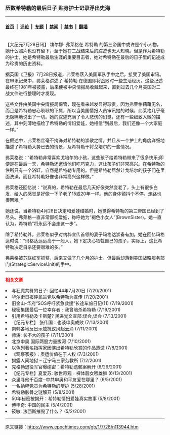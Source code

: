 ### 历数希特勒的最后日子 贴身护士记录浮出史海

---

#### [首页](../../../..?n113944) &nbsp;|&nbsp; [评论](../../../../../epoch-comment?n113944) &nbsp;|&nbsp; [专题](../../../../../epoch-special?n113944) &nbsp;|&nbsp; [禁闻](../../../../../epoch-news?n113944) &nbsp;|&nbsp; [禁书](../../../../../books?n113944) &nbsp;|&nbsp; [翻墙](https://github.com/gfw-breaker/nogfw/blob/master/README.md?n113944)


<div class="post_content" id="artbody" itemprop="articleBody">
 <!-- article content begin -->
 <p>
  <font color="#ffffff">
   (http://www.epochtimes.com)
  </font>
  <br/>
  【大纪元7月28日讯】 埃尔娜· 弗莱格在
  <ok href="https://www.epochtimes.com/gb/tag/%E5%B8%8C%E7%89%B9%E5%8B%92.html">
   希特勒
  </ok>
  的第三帝国中或许是个小人物，她什么照片也没有留下，至于她在二战结束后的踪迹也无人知晓。但是作为希特勒的护士，她是希特勒最后生涯的重要目击者，她对希特勒在最后的日子里的记述成为珍贵的历史资料。
 </p>
 <p>
  据英国《卫报》7月28日报道，弗莱格落入美国军队手中之后，接受了美国审讯。在审讯记录中，弗莱格讲述了
  <ok href="https://www.epochtimes.com/gb/tag/%E5%B8%8C%E7%89%B9%E5%8B%92.html">
   希特勒
  </ok>
  在德国即将战败时一些生活经历。这些记述最终在1981年被披露，后来便被中央情报局收藏起来，直到过去几个月美国对二战文件进行整理时才发现。
 </p>
 <p>
  这些文件由美国中央情报局保管，现在看来越发显得珍贵，因为弗莱格藉藉无名，而且是希特勒忠心耿耿的下属，所以当美国情报人员审讯她的时候，弗莱格几乎毫无隐瞒地说出了一切。她的叙述充满了令人悲伤的幻觉，还有一些细致入微的描述，其中刻薄地描绘了希特勒的情妇爱娃，她相信“到最后，我们还像一个大家庭一样。”
 </p>
 <p>
  在叙述中，弗莱格丝毫不掩饰对希特勒的崇敬之情，并且从一个护士的角度详细地描述了希特勒大势已去的情景，及希特勒干将戈培尔的一些情况。
 </p>
 <p>
  弗莱格说：“希特勒非常喜欢戈培尔的小孩，这些孩子给希特勒带来了很多快乐;即便是在最后一天，希特勒还邀请他们吃巧克力，这让孩子们非常高兴。在希特勒的住所只有一个浴缸，自然是希特勒专用的。但是希特勒居然让戈培尔的孩子们在里面洗澡，而且希特勒好像也非常高兴这样做。”
 </p>
 <p>
  弗莱格还回忆说：“说真的，希特勒在最后几天好像突然变老了，头上有很多白发，给人的感觉是好像一下子老了15或20年一样。他的身体颤抖个不停，走路也很困难。”
 </p>
 <p>
  她还说，当希特勒4月28日决定和爱娃结婚时，她觉得希特勒的第三帝国已经到了尽头。弗莱格一直非常鄙视爱娃，称呼她为“褐色小女人”(BrownSister)。她一直认为，希特勒“将永远不会走这一步”。
 </p>
 <p>
  除了希特勒外，弗莱格似乎对纳粹宣传首领的妻子玛格达崇备有加。她在回忆玛格达时说：“玛格达远远高于一般人，她下定决心牺牲自己的孩子，实际上，这比希特勒决定自杀还要艰难的多。”
 </p>
 <p>
  弗莱格被苏联红军抓获，后来又做了几个月的护士，但最后却落到美国战略服务部门(StrategicServiceUnit)的手中。
  <font color="#ffffff">
   (http://www.dajiyuan.com)
  </font>
 </p>
 <hr/>
 <p>
  <b>
   <font color="red">
    相关文章
   </font>
  </b>
  <br/>
 </p>
 <li>
  <ok href="newscontent.asp?ID=111516" target="_blank">
   与狂魔共舞的日子: 回忆44年7月20日
  </ok>
  (7/20/2001)
  <li>
   <ok href="newscontent.asp?ID=111350" target="_blank">
    华尔街日报评民进党以希特勒为宣传
   </ok>
   (7/20/2001)
   <li>
    <ok href="newscontent.asp?ID=111079" target="_blank">
     旧金山-华府“SOS呼吁紧急救援”长途车旅日记(11)
    </ok>
    (7/19/2001)
    <li>
     <ok href="newscontent.asp?ID=111014" target="_blank">
      秘密集团最后一位幸存者﹕我曾暗杀希特勒
     </ok>
     (7/19/2001)
     <li>
      <ok href="newscontent.asp?ID=109310" target="_blank">
       引用希特勒及卡斯楚? 民进党文宣部:误会,误会
      </ok>
      (7/13/2001)
      <li>
       <ok href="newscontent.asp?ID=109290" target="_blank">
        【纪元专栏】  张伟国：也谈申奥成败
       </ok>
       (7/13/2001)
       <li>
        <ok href="newscontent.asp?ID=108786" target="_blank">
         南韩各地反日示威抗议风起云涌
        </ok>
        (7/11/2001)
        <li>
         <ok href="newscontent.asp?ID=108691" target="_blank">
          师涛: 长不大的孩子
         </ok>
         (7/11/2001)
         <li>
          <ok href="newscontent.asp?ID=108394" target="_blank">
           北京申奥 国际两股力量拔河
          </ok>
          (7/10/2001)
          <li>
           <ok href="newscontent.asp?ID=107725" target="_blank">
            以色列著名指挥家因演出希特勒欣赏的作品遭谴
           </ok>
           (7/8/2001)
           <li>
            <ok href="newscontent.asp?ID=106003" target="_blank">
             《观察家报》：奥运价值在于人权
            </ok>
            (7/3/2001)
            <li>
             <ok href="newscontent.asp?ID=105496" target="_blank">
              揭露人间地狱 – 辽宁马三家劳教所
             </ok>
             (7/2/2001)
             <li>
              <ok href="newscontent.asp?ID=104744" target="_blank">
               克格勃退役军官曝绝密：希特勒遗骸案解开
              </ok>
              (6/29/2001)
              <li>
               <ok href="newscontent.asp?ID=98736" target="_blank">
                【纪元专栏】夏爱苏:  骇世奇观﹕裸体靓女喂雄狮
               </ok>
               (6/13/2001)
               <li>
                <ok href="newscontent.asp?ID=95522" target="_blank">
                 众里寻他千百度─中共申奥和平友爱在哪里？
                </ok>
                (6/5/2001)
                <li>
                 <ok href="newscontent.asp?ID=93047" target="_blank">
                  一名纳粹党员为希特勒的辩护
                 </ok>
                 (5/28/2001)
                 <li>
                  <ok href="newscontent.asp?ID=86175" target="_blank">
                   希特勒骸骨之谜解开
                  </ok>
                  (5/8/2001)
                  <li>
                   <ok href="newscontent.asp?ID=86057" target="_blank">
                    50年秘密被揭开：希特勒情妇爱娃真实故事
                   </ok>
                   (5/8/2001)
                   <li>
                    <ok href="newscontent.asp?ID=84336" target="_blank">
                     傅申奇: 中国的民主
                    </ok>
                    (5/4/2001)
                    <li>
                     <ok href="newscontent.asp?ID=83866" target="_blank">
                      筱敏: 法西斯摧毁了什么？
                     </ok>
                     (5/2/2001)
                     <br/>
                     <!-- article content end -->
                     <div id="below_article_ad">
                     </div>
                    </li>
                   </li>
                  </li>
                 </li>
                </li>
               </li>
              </li>
             </li>
            </li>
           </li>
          </li>
         </li>
        </li>
       </li>
      </li>
     </li>
    </li>
   </li>
  </li>
 </li>
</div>


---

原文链接：https://www.epochtimes.com/gb/1/7/28/n113944.htm